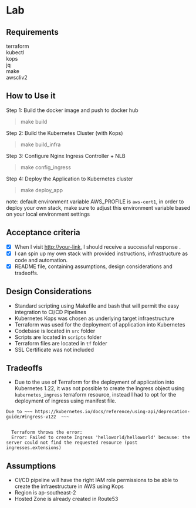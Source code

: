 # Lab 


## Requirements

terraform\
kubectl\
kops\
jq \
make \
awscliv2

## How to Use it

Step 1: Build the docker image and push to docker hub
> make build

Step 2: Build the Kubernetes Cluster (with Kops)
> make build_infra

Step 3: Configure Nginx Ingress Controller + NLB
> make config_ingress

Step 4: Deploy the Application to Kubernetes cluster
> make deploy_app

note: default environment variable AWS_PROFILE is `aws-cert1`, in order to deploy your own stack, make sure to adjust this environment variable based on your local environment settings 

## Acceptance criteria

- [x] When I visit [http://your-link](http://your-link), I should receive a successful response .
- [x] I can spin up my own stack with provided instructions, infrastructure as code and automation.
- [x] README file, containing assumptions, design considerations and tradeoffs. 

## Design Considerations

- Standard scripting using Makefile and bash that will permit the easy integration to CI/CD Pipelines
- Kubernetes Kops was chosen as underlying target infraestructure
- Terraform was used for the deployment of application into Kubernetes
- Codebase is located in `src` folder
- Scripts are located in `scripts` folder
- Terraform files are located in `tf` folder
- SSL Certificate was not included


## Tradeoffs

- Due to the use of Terraform for the deployment of application into Kubernetes 1.22, it was not possible to create the Ingress object using `kubernetes_ingress` terraform resource, instead I had to opt for the deployment of ingress using manifest file. 
  
```
Due to ~~~ https://kubernetes.io/docs/reference/using-api/deprecation-guide/#ingress-v122  ~~~


  Terraform throws the error:
  Error: Failed to create Ingress 'helloworld/helloworld' because: the server could not find the requested resource (post ingresses.extensions) 
```


## Assumptions

- CI/CD pipeline will have the right IAM role permissions to be able to create the infraestructure in AWS using Kops
- Region is ap-southeast-2
- Hosted Zone is already created in Route53  

## 


